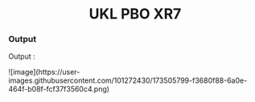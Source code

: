 <h1 align="center">UKL PBO XR7</h1>
<h3>Output</h3>
<p>Output : </p>
![image](https://user-images.githubusercontent.com/101272430/173505799-f3680f88-6a0e-464f-b08f-fcf37f3560c4.png)
